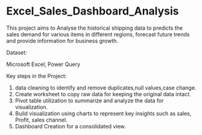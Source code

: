 # Excel_Sales_Dashboard_Analysis
This project aims to Analyse the historical shipping data to predicts the sales demand for various items in different regions, forecast future trends and provide information for business growth.

Dataset:

Microsoft Excel,
Power Query


Key steps in the Project:

1. data cleaning to identify and remove duplicates,null values,case change.
2. Create worksheet to copy raw data for keeping the original data intact.
3. Pivot table utilization to summarize and analyze the data for visualization.
4. Build visualization using charts to represent key insights such as sales, Profit, sales channel.
5. Dashboard Creation for a consolidated view.
